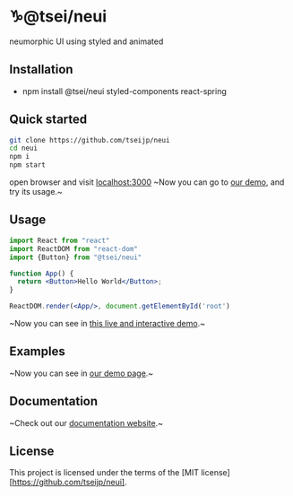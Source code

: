 # ♑@tsei/neui

neumorphic UI using styled and animated

## Installation

- npm install @tsei/neui styled-components react-spring

## Quick started

```sh
git clone https://github.com/tseijp/neui
cd neui
npm i
npm start
```

open browser and visit [localhost:3000](localhost:3000)
~Now you can go to [our demo](https://tsei.jp/neui), and try its usage.~

## Usage

```jsx
import React from "react"
import ReactDOM from "react-dom"
import {Button} from "@tsei/neui"

function App() {
  return <Button>Hello World</Button>;
}

ReactDOM.render(<App/>, document.getElementById('root')
```

~Now you can see in [this live and interactive demo](https://codesandbox.io/).~

## Examples

~Now you can see in [our demo page](https://tsei.jp/neui/examples).~

## Documentation

~Check out our [documentation website](https://tsei.jp/neui/docs).~

## License

This project is licensed under the terms of the [MIT license][https://github.com/tseijp/neui].
